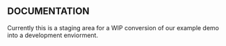 ## DOCUMENTATION

Currently this is a staging area for a WIP conversion of our example demo into a development enviorment.
